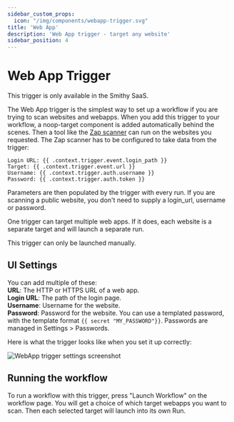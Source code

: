 ```yaml
---
sidebar_custom_props:
  icon: "/img/components/webapp-trigger.svg"
title: 'Web App'
description: 'Web App trigger - target any website'
sidebar_position: 4
---
```


# Web App Trigger

This trigger is only available in the Smithy SaaS.

The Web App trigger is the simplest way to set up a workflow if you are trying to scan websites and webapps.
When you add this trigger to your workflow,
a noop-target component is added automatically behind the scenes.
Then a tool like the [Zap scanner](https://docs.smithy.security/docs/reference/components/zaproxy) can run on the websites you requested.
The Zap scanner has to be configured to take data from the trigger:

```
Login URL: {{ .context.trigger.event.login_path }}  
Target: {{ .context.trigger.event.url }}  
Username: {{ .context.trigger.auth.username }}  
Password: {{ .context.trigger.auth.token }}  
```

Parameters are then populated by the trigger with every run.
If you are scanning a public website, you don't need to supply a login_url, username or password.

One trigger can target multiple web apps. If it does, each website is
a separate target and will launch a separate run.

This trigger can only be launched manually.

## UI Settings

You can add multiple of these:   
**URL**: The HTTP or HTTPS URL of a web app.  
**Login URL**: The path of the login page.    
**Username**: Username for the website.  
**Password**: Password for the website.
You can use a templated password, with the template format
`{{ secret "MY_PASSWORD"}}`. Passwords are managed in Settings > Passwords.

Here is what the trigger looks like when you set it up correctly:

![WebApp trigger settings screenshot](/img/instructions/webapp-trigger-settings.png)

## Running the workflow

To run a workflow with this trigger, press "Launch Workflow" on the workflow
page. You will get a choice of which target webapps you want to
scan. Then each selected target will launch into its own Run.
